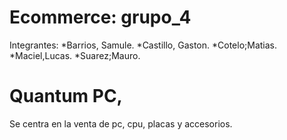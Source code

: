 # Ecommerce: grupo_4

Integrantes:
*Barrios, Samule.
*Castillo, Gaston.
*Cotelo;Matias.
*Maciel,Lucas.
*Suarez;Mauro.

# Quantum PC,
Se centra en la venta de pc, cpu, placas y accesorios.